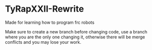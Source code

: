 # TyRapXXII-Rewrite
Made for learning how to program frc robots

Make sure to create a new branch before changing code, use a branch where you are the only one changing it, otherwise there will be merge conflicts and you may lose your work.

